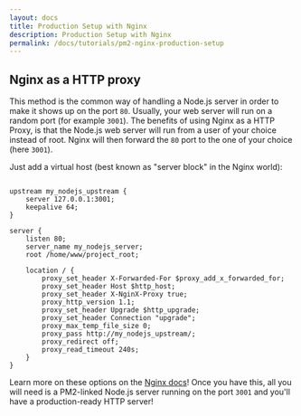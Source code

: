 ```yaml
---
layout: docs
title: Production Setup with Nginx
description: Production Setup with Nginx
permalink: /docs/tutorials/pm2-nginx-production-setup
---
```


## Nginx as a HTTP proxy

This method is the common way of handling a Node.js server in order to make it shows up on the port `80`. Usually, your web server will run on a random port (for example `3001`). The benefits of using Nginx as a HTTP Proxy, is that the Node.js web server will run from a user of your choice instead of root. Nginx will then forward the `80` port to the one of your choice (here `3001`).

Just add a virtual host (best known as "server block" in the Nginx world):

```Nginx

upstream my_nodejs_upstream {
    server 127.0.0.1:3001;
    keepalive 64;
}

server {
    listen 80;
    server_name my_nodejs_server;
    root /home/www/project_root;
    
    location / {
    	proxy_set_header X-Forwarded-For $proxy_add_x_forwarded_for;
    	proxy_set_header Host $http_host;
    	proxy_set_header X-NginX-Proxy true;
    	proxy_http_version 1.1;
    	proxy_set_header Upgrade $http_upgrade;
    	proxy_set_header Connection "upgrade";
    	proxy_max_temp_file_size 0;
    	proxy_pass http://my_nodejs_upstream/;
    	proxy_redirect off;
    	proxy_read_timeout 240s;
    }
}

```

Learn more on these options on the [Nginx docs](http://nginx.org/en/docs/http/websocket.html)! Once you have this, all you will need is a PM2-linked Node.js server running on the port `3001` and you'll have a production-ready HTTP server!
